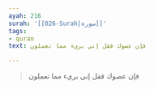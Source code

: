```yaml
---
ayah: 216
surah: '[[026-Surah|سورة]]'
tags:
- quran
text: فإن عصوك فقل إني بريء مما تعملون

---
```

> فإن عصوك فقل إني بريء مما تعملون
